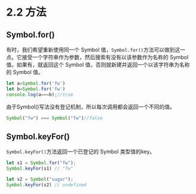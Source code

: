 # 2.2 方法

## Symbol.for()
有时，我们希望重新使用同一个 Symbol 值，<code>Symbol.for()</code>方法可以做到这一点。它接受一个字符串作为参数，然后搜索有没有以该参数作为名称的 Symbol 值。如果有，就返回这个 Symbol 值，否则就新建并返回一个以该字符串为名称的 Symbol 值。
```js
let a=Symbol.for('fw')
let b=Symbol.for('fw')
console.log(a===b);//true
```

由于Symbol()写法没有登记机制，所以每次调用都会返回一个不同的值。
```js
Symbol("fw") === Symbol("fw")//false
```

## Symbol.keyFor()
<code>Symbol.keyFor()</code>方法返回一个已登记的 Symbol 类型值的key。
```js
let s1 = Symbol.for("fw");
Symbol.keyFor(s1) // "fw"

let s2 = Symbol("sugar");
Symbol.keyFor(s2) // undefined
```

